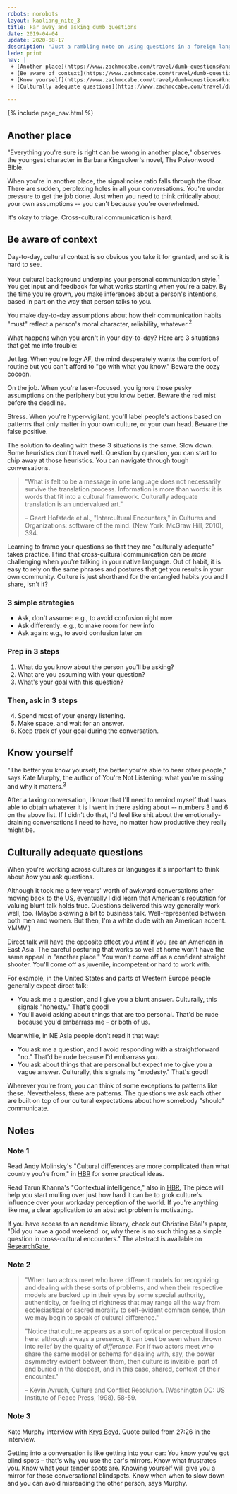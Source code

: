 ```yaml
---
robots: norobots
layout: kaoliang_nite_3
title: Far away and asking dumb questions
date: 2019-04-04
update: 2020-08-17
description: "Just a rambling note on using questions in a foreign language or cross-cultural scenarios."
lede: print
nav: | 
 + [Another place](https://www.zachmccabe.com/travel/dumb-questions#another-place)
 + [Be aware of context](https://www.zachmccabe.com/travel/dumb-questions#be-aware-of-context)
 + [Know yourself](https://www.zachmccabe.com/travel/dumb-questions#know-yourself)
 + [Culturally adequate questions](https://www.zachmccabe.com/travel/dumb-questions#culturally-adequate-questions)
 
---
```



{% include page_nav.html %}


## Another place

"Everything you're sure is right can be wrong in another place," observes the youngest character in Barbara Kingsolver's novel, The Poisonwood Bible.

When you're in another place, the signal:noise ratio falls through the floor. There are sudden, perplexing holes in all your conversations. You're under pressure to get the job done. Just when you need to think critically about your own assumptions -- you can't because you're overwhelmed.

It's okay to triage. Cross-cultural communication is hard.



## Be aware of context

Day-to-day, cultural context is so obvious you take it for granted, and so it is hard to see.

Your cultural background underpins your personal communication style.<sup>1</sup> You get input and feedback for what works starting when you're a baby. By the time you're grown, you make inferences about a person's intentions, based in part on the way that person talks to you.

You make day-to-day assumptions about how their communication habits "must" reflect a person's moral character, reliability, whatever.<sup>2</sup>

What happens when you aren't in your day-to-day? Here are 3 situations that get me into trouble:

Jet lag. When you're logy AF, the mind desperately wants the comfort of routine but you can't afford to "go with what you know." Beware the cozy cocoon.

On the job. When you're laser-focused, you ignore those pesky assumptions on the periphery but you know better. Beware the red mist before the deadline.

Stress. When you're hyper-vigilant, you'll label people's actions based on patterns that only matter in your own culture, or your own head. Beware the false positive.

The solution to dealing with these 3 situations is the same. Slow down. Some heuristics don't travel well. Question by question, you can start to chip away at those heuristics. You can navigate through tough conversations.

>"What is felt to be a message in one language does not necessarily survive the translation process. Information is more than words: it is words that fit into a cultural framework. Culturally adequate translation is an undervalued art."
>
> – Geert Hofstede et al., "Intercultural Encounters," in Cultures and Organizations: software of the mind. (New York: McGraw Hill, 2010), 394.

Learning to frame your questions so that they are "culturally adequate" takes practice. I find that cross-cultural communication can be *more* challenging when you're talking in your native language. Out of habit, it is easy to rely on the same phrases and postures that get you results in your own community. Culture is just shorthand for the entangled habits you and I share, isn't it?



### 3 simple strategies

+ Ask, don't assume: e.g., to avoid confusion right now
+ Ask differently: e.g., to make room for new info
+ Ask again: e.g., to avoid confusion later on



### Prep in 3 steps 

1. What do you know about the person you'll be asking?
2. What are you assuming with your question?
3. What's your goal with this question?



### Then, ask in 3 steps

4. Spend most of your energy listening.
5. Make space, and wait for an answer.
6. Keep track of your goal during the conversation.




## Know yourself

"The better you know yourself, the better you're able to hear other people," says Kate Murphy, the author of You're Not Listening: what you're missing and why it matters.<sup>3</sup>

After a taxing conversation, I know that I'll need to remind myself that I was able to obtain whatever it is I went in there asking about -- numbers 3 and 6 on the above list. If I didn't do that, I'd feel like shit about the emotionally-draining conversations I need to have, no matter how productive they really might be.




## Culturally adequate questions

When you're working across cultures or languages it's important to think about *how* you ask questions.

Although it took me a few years' worth of awkward conversations after moving back to the US, eventually I did learn that American's reputation for valuing blunt talk holds true. Questions delivered this way generally work well, too. (Maybe skewing a bit to business talk. Well-represented between both men and women. But then, I'm a white dude with an American accent. YMMV.)

Direct talk will have the opposite effect you want if you are an American in East Asia. The careful posturing that works so well at home won't have the same appeal in "another place." You won't come off as a confident straight shooter. You'll come off as juvenile, incompetent or hard to work with.

For example, in the United States and parts of Western Europe people generally expect direct talk: 

+ You ask me a question, and I give you a blunt answer. Culturally, this signals "honesty." That's good!
+ You'll avoid asking about things that are too personal. That'd be rude because you'd embarrass me – or both of us.

Meanwhile, in NE Asia people don't read it that way:

+ You ask me a question, and I avoid responding with a straightforward "no." That'd be rude because I'd embarrass you.
+ You ask about things that are personal but expect me to give you a vague answer. Culturally, this signals my "modesty." That's good!

Wherever you're from, you can think of some exceptions to patterns like these. Nevertheless, there are patterns. The questions we ask each other are built on top of our cultural expectations about how somebody "should" communicate.




## Notes

### Note 1

Read Andy Molinsky's "Cultural differences are more complicated than what country you’re from," in [HBR](https://hbr.org/2016/01/cultural-differences-are-more-complicated-than-what-country-youre-from) for some practical ideas.

Read Tarun Khanna's "Contextual intelligence," also in [HBR.](https://hbr.org/2014/09/contextual-intelligence) The piece will help you start mulling over just how hard it can be to grok culture's influence over your workaday perception of the world. If you're anything like me, a clear application to an abstract problem is motivating.

If you have access to an academic library, check out Christine Béal's paper, "Did you have a good weekend: or, why there is no such thing as a simple question in cross-cultural encounters." The abstract is available on [ResearchGate.](https://www.researchgate.net/publication/234558796_Did_You_Have_a_Good_Weekend_Or_Why_There_Is_No_Such_Thing_as_a_Simple_Question_in_Cross-Cultural_Encounters)



### Note 2

>"When two actors meet who have different models for recognizing and dealing with these sorts of problems, and when their respective models are backed up in their eyes by some special authority, authenticity, or feeling of rightness that may range all the way from ecclesiastical or sacred morality to self-evident common sense, *then* we may begin to speak of cultural difference."
>
>"Notice that culture appears as a sort of optical or perceptual illusion here: although always a presence, it can best be seen when thrown into relief by the quality of *difference*. For if two actors meet who share the same model or schema for dealing with, say, the power asymmetry evident between them, then culture is invisible, part of and buried in the deepest, and in this case, shared, context of their encounter."
>
> – Kevin Avruch, Culture and Conflict Resolution. (Washington DC: US Institute of Peace Press, 1998). 58-59.



### Note 3

Kate Murphy interview with [Krys Boyd.](https://think.kera.org/2020/03/12/why-no-one-listens-to-you/) Quote pulled from 27:26 in the interview.

Getting into a conversation is like getting into your car: You know you've got blind spots – that's why you use the car's mirrors. Know what frustrates you. Know what your tender spots are. Knowing yourself will give you a mirror for those conversational blindspots.  Know when when to slow down and you can avoid misreading the other person, says Murphy.
